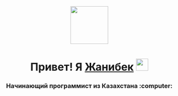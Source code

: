 <div id="header" align="center">
  <img src=https://media.giphy.com/media/M9gbBd9nbDrOTu1Mqx/giphy.gif" width="100"/>
</div>
<h1 align="center">Привет! Я <a href="" target="_blank">Жанибек</a> 
<img src="https://github.com/blackcater/blackcater/raw/main/images/Hi.gif" height="32"/></h1>
<h3 align="center">Начинающий программист из Казахстана :computer:</h3>
